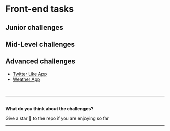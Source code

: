 # Front-end tasks

## Junior challenges

## Mid-Level challenges
## Advanced challenges

- [Twitter Like App](./twitter-like-app/)
- [Weather App](./weather-app/)

<br>
<hr />
<br>
<strong>What do you think about the challenges?</strong>

Give a star 🌟 to the repo if you are enjoying so far
<br>
<hr />